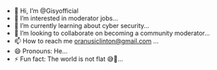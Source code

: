 - 👋 Hi, I’m @Gisyofficial
- 👀 I’m interested in moderator jobs...
- 🌱 I’m currently learning about cyber security...
- 💞️ I’m looking to collaborate on becoming a community moderator...
- 📫 How to reach me oranusiclinton@gmail.com ...
- 😄 Pronouns: He...
- ⚡ Fun fact: The world is not flat 😅🤣...

<!---
Gisyofficial/Gisyofficial is a ✨ special ✨ repository because its `README.md` (this file) appears on your GitHub profile.
You can click the Preview link to take a look at your changes.
--->
